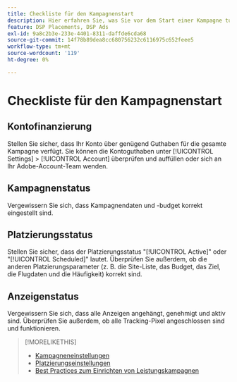```yaml
---
title: Checkliste für den Kampagnenstart
description: Hier erfahren Sie, was Sie vor dem Start einer Kampagne tun müssen.
feature: DSP Placements, DSP Ads
exl-id: 9a8c2b3e-233e-4401-8311-daffde6cda68
source-git-commit: 14f78b89dea8cc680756232c6116975c652feee5
workflow-type: tm+mt
source-wordcount: '119'
ht-degree: 0%

---
```


# Checkliste für den Kampagnenstart

## Kontofinanzierung

Stellen Sie sicher, dass Ihr Konto über genügend Guthaben für die gesamte Kampagne verfügt. Sie können die Kontoguthaben unter [!UICONTROL Settings] > [!UICONTROL Account] überprüfen und auffüllen oder sich an Ihr Adobe-Account-Team wenden.

## Kampagnenstatus

Vergewissern Sie sich, dass Kampagnendaten und -budget korrekt eingestellt sind.

## Platzierungsstatus

Stellen Sie sicher, dass der Platzierungsstatus &quot;[!UICONTROL Active]&quot; oder &quot;[!UICONTROL Scheduled]&quot; lautet. Überprüfen Sie außerdem, ob die anderen Platzierungsparameter (z. B. die Site-Liste, das Budget, das Ziel, die Flugdaten und die Häufigkeit) korrekt sind.

## Anzeigenstatus

Vergewissern Sie sich, dass alle Anzeigen angehängt, genehmigt und aktiv sind. Überprüfen Sie außerdem, ob alle Tracking-Pixel angeschlossen sind und funktionieren.

>[!MORELIKETHIS]
>
>* [Kampagneneinstellungen](/help/dsp/campaign-management/campaigns/campaign-settings.md)
>* [Platzierungseinstellungen](/help/dsp/campaign-management/placements/placement-settings.md)
>* [Best Practices zum Einrichten von Leistungskampagnen](/help/dsp/optimization/campaign-best-practices-performance.md)
